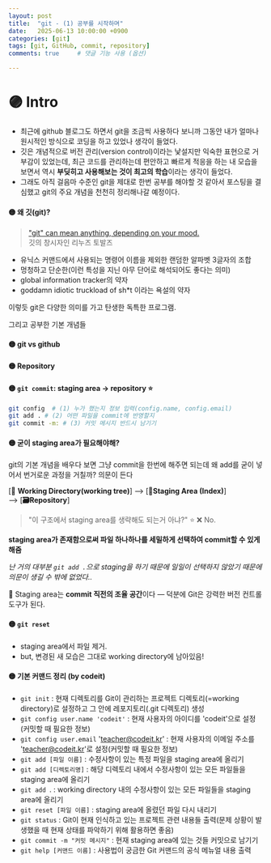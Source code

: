 ```yaml
---
layout: post
title:  "git - (1) 공부를 시작하며"
date:   2025-06-13 10:00:00 +0900
categories: [git]
tags: [git, GitHub, commit, repository]
comments: true     # 댓글 기능 사용 (옵션)

---
```



# 🟣 Intro
- 최근에 github 블로그도 하면서 git을 조금씩 사용하다 보니까 그동안 내가 얼마나 원시적인 방식으로 코딩을 하고 있었나 생각이 들었다. 
- 깃은 개념적으로 버전 관리(version control)이라는 낯설지만 익숙한 표현으로 거부감이 있었는데, 최근 코드를 관리하는데 편안하고 빠르게 적응을 하는 내 모습을 보면서 역시 **부딪히고 사용해보는 것이 최고의 학습**이라는 생각이 들었다.
- 그래도 아직 걸음마 수준인 git을 제대로 한번 공부를 해야할 것 같아서 포스팅을 결심했고 git의 주요 개념을 천천히 정리해나갈 예정이다. 

#### 🟡 왜 깃(git)?
> ["git" can mean anything, depending on your mood.](https://github.com/git/git/commit/e83c5163316f89bfbde7d9ab23ca2e25604af290)  
깃의 창시자인 리누즈 토발즈

- 유닉스 커맨드에서 사용되는 명령어 이름을 제외한 랜덤한 알파벳 3글자의 조합
- 멍청하고 단순한(이런 특성을 지닌 아무 단어로 해석되어도 좋다는 의미)
- global information tracker의 약자
- goddamn idiotic truckload of sh*t 이라는 욕설의 약자

이렇듯 git은 다양한 의미를 가고 탄생한 독특한 프로그램.

그리고 공부한 기본 개념들

#### 🟡 git vs github

#### 🟡 Repository

#### 🟡 `git commit`: staging area -> repository ⭐
```bash
git config  # (1) 누가 했는지 정보 입력(config.name, config.email)
git add . # (2) 어떤 파일을 commit에 반영할지
git commit -m: # (3) 커밋 메시지 반드시 남기기
```

#### 🟡 굳이 staging area가 필요해야해?
git의 기본 개념을 배우다 보면 그냥 commit을 한번에 해주면 되는데 왜 add를 굳이 넣어서 번거로운 과정을 거칠까? 의문이 든다

[📁 **Working Directory(working tree)**] 
--> [**📝Staging Area (Index)**]  
--> [**🗃️Repository**]

> "이 구조에서 staging area를 생략해도 되는거 아냐?" ⭐
❌ No.

 __staging area가 존재함으로써 파일 하나하나를 세밀하게 선택하여 commit할 수 있게 해줌__

*난 거의 대부분 `git add .`으로 staging을 하기 때문에 일일이 선택하지 않았기 때문에 의문이 생길 수 밖에 없었다..*

 🧩 Staging area는 **commit 직전의 조율 공간**이다 — 덕분에 Git은 강력한 버전 컨트롤 도구가 된다.

 #### 🟡 `git reset`
- staging area에서 파일 제거.
- but, 변경된 새 모습은 그대로 working directory에 남아있음!


#### 🟡 기본 커맨드 정리 (by codeit)

- `git init` : 현재 디렉토리를 Git이 관리하는 프로젝트 디렉토리(=working directory)로 설정하고 그 안에 레포지토리(.git 디렉토리) 생성
- `git config user.name 'codeit'` : 현재 사용자의 아이디를 'codeit'으로 설정(커밋할 때 필요한 정보)
- `git config user.email` 'teacher@codeit.kr' : 현재 사용자의 이메일 주소를 'teacher@codeit.kr'로 설정(커밋할 때 필요한 정보)
- `git add [파일 이름]` : 수정사항이 있는 특정 파일을 staging area에 올리기
- `git add [디렉토리명]` : 해당 디렉토리 내에서 수정사항이 있는 모든 파일들을 staging area에 올리기
- `git add `. : working directory 내의 수정사항이 있는 모든 파일들을 staging area에 올리기
- `git reset [파일 이름]` : staging area에 올렸던 파일 다시 내리기
- `git status` : Git이 현재 인식하고 있는 프로젝트 관련 내용들 출력(문제 상황이 발생했을 때 현재 상태를 파악하기 위해 활용하면 좋음)
- `git commit -m "커밋 메시지"` : 현재 staging area에 있는 것들 커밋으로 남기기
- `git help [커맨드 이름]` : 사용법이 궁금한 Git 커맨드의 공식 메뉴얼 내용 출력
